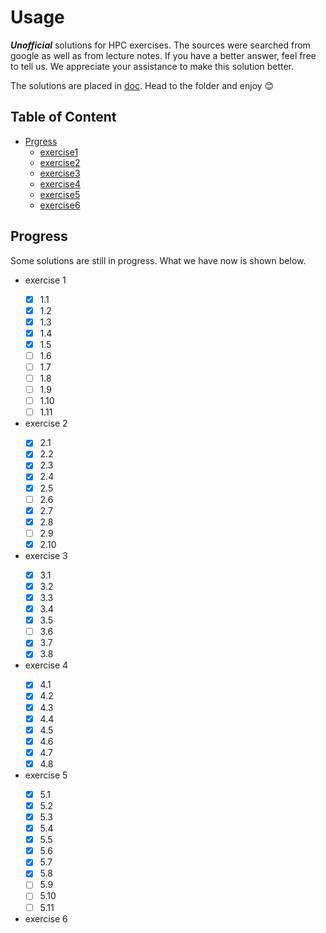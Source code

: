 # Usage
***Unofficial*** solutions for HPC exercises. The sources were searched from google as well as from lecture notes. If you have a better answer, feel free to tell us. We appreciate your assistance to make this solution better.

The solutions are placed in [doc](/doc). Head to the folder and enjoy :blush:

## Table of Content
- [Prgress](#progress)
  * [exercise1](#1)
  * [exercise2](#2)
  * [exercise3](#3)
  * [exercise4](#4)
  * [exercise5](#5)
  * [exercise6](#6)

## Progress
Some solutions are still in progress. What we have now is shown below.
* exercise 1  <a name="1">
  - [x] 1.1
  - [x] 1.2
  - [x] 1.3
  - [x] 1.4
  - [x] 1.5
  - [ ] 1.6
  - [ ] 1.7
  - [ ] 1.8
  - [ ] 1.9
  - [ ] 1.10
  - [ ] 1.11
* exercise 2  <a name="2">
  - [x] 2.1
  - [x] 2.2
  - [x] 2.3
  - [x] 2.4
  - [x] 2.5
  - [ ] 2.6
  - [x] 2.7
  - [x] 2.8
  - [ ] 2.9
  - [x] 2.10
* exercise 3  <a name="3">
  - [x] 3.1
  - [x] 3.2
  - [x] 3.3
  - [x] 3.4
  - [x] 3.5
  - [ ] 3.6
  - [x] 3.7
  - [x] 3.8
* exercise 4  <a name="4">
  - [x] 4.1
  - [x] 4.2
  - [x] 4.3
  - [x] 4.4
  - [x] 4.5
  - [x] 4.6
  - [x] 4.7
  - [x] 4.8
* exercise 5  <a name="5">
  - [x] 5.1
  - [x] 5.2
  - [x] 5.3
  - [x] 5.4
  - [x] 5.5
  - [x] 5.6
  - [x] 5.7
  - [x] 5.8
  - [ ] 5.9
  - [ ] 5.10
  - [ ] 5.11
* exercise 6  <a name="6">


